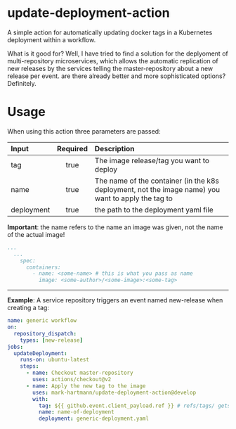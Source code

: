 # update-deployment-action

A simple action for automatically updating docker tags in a Kubernetes deployment within a workflow.

What is it good for? Well, I have tried to find a solution for the deplyoment of multi-repository microservices, which allows the automatic replication of new releases by the services telling the master-repository about a new release per event. are there already better and more sophisticated options? Definitely.

# Usage
When using this action three parameters are passed:

| Input         | Required           | Description  |
| :----------- |:-------------:| :----- |
| tag      | true | The image release/tag you want to deploy |
| name      | true |   The name of the container (in the k8s deployment, not the image name) you want to apply the tag to |
| deployment | true      | the path to the deployment yaml file |

**Important**: the name refers to the name an image was given, not the name of the actual image!

``` yaml
...
  ...
    spec:
      containers:
        - name: <some-name> # this is what you pass as name
          image: <some-author>/<some-image>:<some-tag>
```
---
**Example**: A service repository triggers an event named new-release when creating a tag:

``` yaml
name: generic workflow
on:
  repository_dispatch:
    types: [new-release]
jobs:
  updateDeployment:
    runs-on: ubuntu-latest
    steps:
      - name: Checkout master-repository
        uses: actions/checkout@v2
      - name: Apply the new tag to the image
        uses: mark-hartmann/update-deployment-action@develop
        with:
          tag: ${{ github.event.client_payload.ref }} # refs/tags/ gets automatically removed
          name: name-of-deployment
          deployment: generic-deployment.yaml
```
